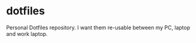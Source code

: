 # dotfiles
Personal Dotfiles repository. I want them re-usable between my PC, laptop and work laptop.
